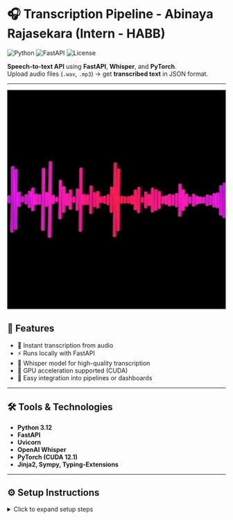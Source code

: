 # 🎧 Transcription Pipeline - Abinaya Rajasekara (Intern - HABB) 
![Python](https://img.shields.io/badge/Python-3.12-blue?logo=python&logoColor=white) 
![FastAPI](https://img.shields.io/badge/FastAPI-0.1.0-green?logo=fastapi&logoColor=white) 
![License](https://img.shields.io/badge/License-MIT-blue)

**Speech-to-text API** using **FastAPI**, **Whisper**, and **PyTorch**.  
Upload audio files (`.wav`, `.mp3`) → get **transcribed text** in JSON format.

---

<p align="center">
  <img src="audio_gif.webp" width="600" alt="Audio transcription animation"/>
</p>

## 🚀 Features

- 🎤 Instant transcription from audio  
- ⚡ Runs locally with FastAPI  
- 🧠 Whisper model for high-quality transcription  
- 🚀 GPU acceleration supported (CUDA)  
- 🔗 Easy integration into pipelines or dashboards  

---

## 🛠️ Tools & Technologies

- **Python 3.12**  
- **FastAPI**  
- **Uvicorn**  
- **OpenAI Whisper**  
- **PyTorch (CUDA 12.1)**  
- **Jinja2, Sympy, Typing-Extensions**  

---

## ⚙️ Setup Instructions

<details>
<summary>Click to expand setup steps</summary>

```bash
# Clone repository
git clone https://github.com/abinaya-232001/transcription-pipeline-Abinaya-Rajasekara.git
cd transcription-pipeline-Abinaya-Rajasekara

# Create & activate virtual environment
python -m venv .venv
.venv\Scripts\activate

# Install dependencies
pip install -r requirements.txt

# Run FastAPI server
uvicorn app:app --reload

# Open Swagger UI to test the API
# Visit: http://127.0.0.1:8000/docs
</details> ```



# Open Swagger UI to test API
# Visit: http://127.0.0.1:8000/docs

🧩 How It Works
Upload an audio file via the /transcribe endpoint.

Whisper processes the audio.

Returns a JSON response containing the transcription.

Example Input: harvard.wav
Example Output:

json
Copy code
{
  "text": "The stale smell of old beer lingers..."
}
📁 Folder Structure
bash
Copy code
transcription-pipeline/
├── app.py                  # FastAPI main application
├── requirements.txt        # Dependencies
├── README.md               # Documentation
├── .gitignore              # Ignored files (venv, cache, etc.)
└── audio_files/ (optional) # Folder for test audio files
🧠 Errors Faced & Fixes
Step	Issue	Cause	Solution
1	Torch not using GPU	CUDA unavailable	Install GPU version: pip install torch --index-url https://download.pytorch.org/whl/cu121
2	Dependency conflict	sympy version mismatch	Install compatible version: sympy==1.13.1
3	Whisper not found	ModuleNotFoundError	Install: pip install openai-whisper
4	App not starting	uvicorn missing	Install FastAPI & Uvicorn: pip install fastapi uvicorn
5	PowerShell venv issue	Could not activate	Use full path: .venv\Scripts\activate
6	Pip version warning	Version check error	Ignored (non-critical)

📈 Future Improvements
Real-time streaming transcription

Speaker diarization (multi-voice detection)

Multi-language transcription support

Frontend interface for uploads & display

Cloud deployment (AWS / Azure / Streamlit)

🧑‍💻 Author
Abinaya Rajasekara — Intern, HABB
GitHub: abinaya-232001

✅ Conclusion
This project provides a robust and easy-to-use speech-to-text API. With FastAPI and Whisper integration, it supports GPU acceleration for efficient transcription and can be easily extended or deployed in pipelines, dashboards, or cloud environments.
